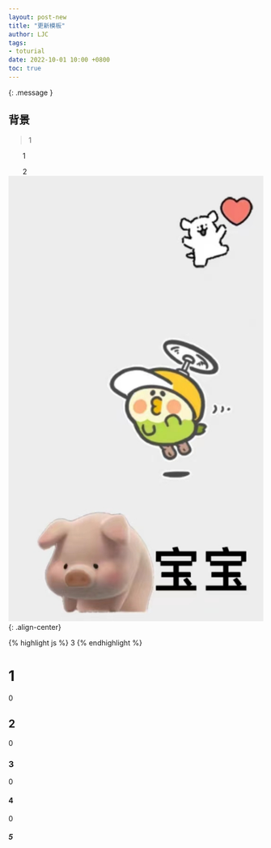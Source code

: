 ```yaml
---
layout: post-new
title: "更新模板"
author: LJC
tags:
- toturial
date: 2022-10-01 10:00 +0800
toc: true
---
```

{: .message }
## 背景
> 1

&emsp;&emsp;1

&emsp;&emsp;2
![lay.jpg](/images/lay.jpg "LAY"){: .align-center}

{% highlight js %}
3
{% endhighlight %}


# 1
0
## 2
0
### 3
0
#### 4
0
##### 5